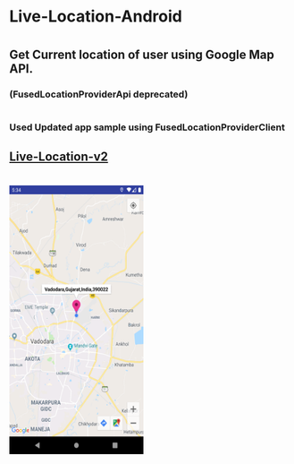 # Live-Location-Android
#
## Get Current location of user using Google Map API.
### (FusedLocationProviderApi deprecated)
#
### Used Updated app sample using FusedLocationProviderClient
## [Live-Location-v2](https://github.com/Alfaizkhan/Live-Location-v2)
#
<img src="https://github.com/Alfaizkhan/Live-Location-Android/blob/master/images/Screenshot_1566993846.png" width="240" height="480">
